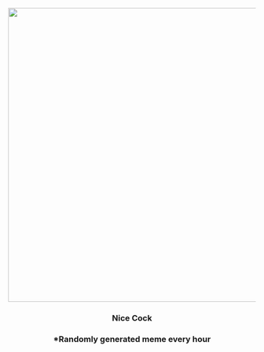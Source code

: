 <p align="center">
        <img src="https://i.redd.it/kf3s2nldkag91.gif" width="600" height="600">
        </p>
        <h3 align="center">Nice Cock</h3>
        <h3 align="center">*Randomly generated meme every hour</h3>
    